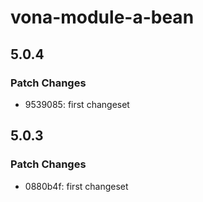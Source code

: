# vona-module-a-bean

## 5.0.4

### Patch Changes

- 9539085: first changeset

## 5.0.3

### Patch Changes

- 0880b4f: first changeset
